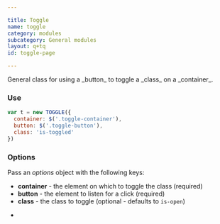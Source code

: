```yaml
---

title: Toggle
name: toggle
category: modules
subcategory: General modules
layout: q+tq
id: toggle-page

---
```


<p class="lead">General class for using a _button_ to toggle a _class_ on a _container_.</p>

### Use

```javascript
var t = new TOGGLE({
  container: $('.toggle-container'),
  button: $('.toggle-button'),
  class: 'is-toggled'
})
```


### Options

  Pass an _options_ object with the following keys:

  * **container** - the element on which to toggle the class (required)
  * **button** - the element to listen for a click (required)
  * **class** - the class to toggle (optional - defaults to `is-open`)

-